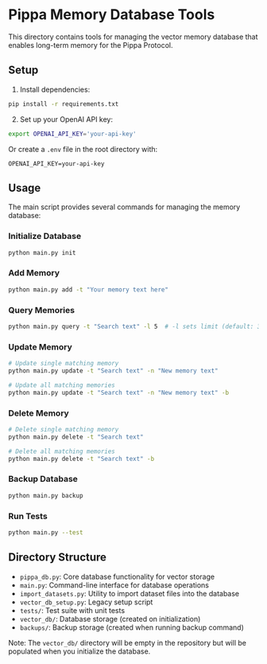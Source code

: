 # Pippa Memory Database Tools

This directory contains tools for managing the vector memory database that enables long-term memory for the Pippa Protocol.

## Setup

1. Install dependencies:
```bash
pip install -r requirements.txt
```

2. Set up your OpenAI API key:
```bash
export OPENAI_API_KEY='your-api-key'
```
Or create a `.env` file in the root directory with:
```
OPENAI_API_KEY=your-api-key
```

## Usage

The main script provides several commands for managing the memory database:

### Initialize Database
```bash
python main.py init
```

### Add Memory
```bash
python main.py add -t "Your memory text here"
```

### Query Memories
```bash
python main.py query -t "Search text" -l 5  # -l sets limit (default: 3)
```

### Update Memory
```bash
# Update single matching memory
python main.py update -t "Search text" -n "New memory text"

# Update all matching memories
python main.py update -t "Search text" -n "New memory text" -b
```

### Delete Memory
```bash
# Delete single matching memory
python main.py delete -t "Search text"

# Delete all matching memories
python main.py delete -t "Search text" -b
```

### Backup Database
```bash
python main.py backup
```

### Run Tests
```bash
python main.py --test
```

## Directory Structure

- `pippa_db.py`: Core database functionality for vector storage
- `main.py`: Command-line interface for database operations
- `import_datasets.py`: Utility to import dataset files into the database
- `vector_db_setup.py`: Legacy setup script
- `tests/`: Test suite with unit tests
- `vector_db/`: Database storage (created on initialization)
- `backups/`: Backup storage (created when running backup command)

Note: The `vector_db/` directory will be empty in the repository but will be populated when you initialize the database. 